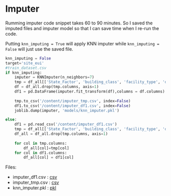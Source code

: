 # Imputer
Rumming imputer code snippet takes 60 to 90 minutes. So I saved the imputed files and imputer model so that I can save time when I re-run the code.

Putting `knn_imputing = True` will apply KNN imputer while `knn_imputing = False` will just use the saved file.

```python
knn_imputing = False
target='site_eui'
#train_dataset.csv
if knn_imputing:
    imputer = KNNImputer(n_neighbors=7)
    tmp = df_all[['State_Factor', 'building_class', 'facility_type', 'dataset', target]]
    df = df_all.drop(tmp.columns, axis=1)
    df1 = pd.DataFrame(imputer.fit_transform(df),columns = df.columns)
    
    tmp.to_csv('/content/imputer_tmp.csv', index=False)
    df1.to_csv('/content/imputer_df1.csv', index=False)
    joblib.dump(imputer, 'models/knn_imputer.pkl')

else:
    df1 = pd.read_csv('/content/imputer_df1.csv')
    tmp = df_all[['State_Factor', 'building_class', 'facility_type', 'dataset', target]]
    df_all = df_all.drop(tmp.columns, axis=1)
    
    for col in tmp.columns:
        df_all[col]=tmp[col]
    for col in df1.columns:
        df_all[col] = df1[col]
```

Files:
-   imputer_df1.csv : [csv](https://drive.google.com/file/d/1clJmVkUvtvlNRiHS7rcPYeaDg0GY-DCZ/view?usp=sharing)
-   imputer_tmp.csv : [csv](https://drive.google.com/file/d/1kHQrk6drRMGnFWl38s6sCkFowBYZh-Ch/view?usp=sharing)
-   knn_imputer.pkl : [pkl](https://drive.google.com/file/d/11RUr70m8Fwgz2CYPRId7_39SurwGVzrK/view?usp=sharing)
    
